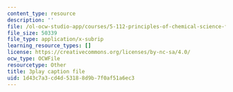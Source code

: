 ```yaml
---
content_type: resource
description: ''
file: /ol-ocw-studio-app/courses/5-112-principles-of-chemical-science-fall-2005/1d43c7a3cd4d53188d9b7f0af51a6ec3_hjFnG8m6mCc.vtt
file_size: 50339
file_type: application/x-subrip
learning_resource_types: []
license: https://creativecommons.org/licenses/by-nc-sa/4.0/
ocw_type: OCWFile
resourcetype: Other
title: 3play caption file
uid: 1d43c7a3-cd4d-5318-8d9b-7f0af51a6ec3
---
```

